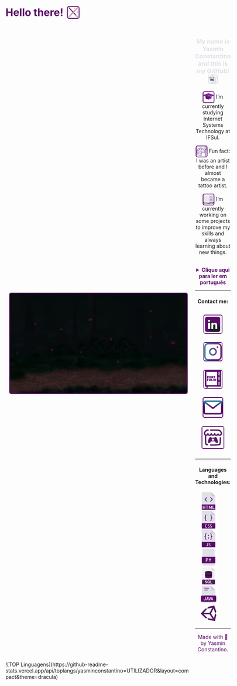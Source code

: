 <h1 align="center" style="display: flex; align-items: center; color:#5A0B69;">
  Hello there!
  <img src="icons/lightsaber.png" width="30" style="margin-left: 10px; border: 2px solid #5A0B69; border-radius: 5px;"/>
</h1>

<div style="display: flex; align-items: center; padding: 10px;">
  <img src="myImg.png"  style="margin-right: 20px; border: 2px solid #5A0B69; border-radius: 5px;"/>
  <br>
  <hr>
  <div>
    <h3 align="center" style="color:#E0E0E9;">My name is Yasmin Constantino and this is my GitHub! 
      <img src="icons/ghost (4).png" width="22" style="border: 2px solid #E0E0E9; border-radius: 5px;"/>
    </h3>
    <p align="center" ><img src="icons/mortarboard.png" width="28" style="vertical-align: middle; border: 2px solid #5A0B69; border-radius: 5px;"/> I’m currently studying Internet Systems Technology at IFSul.</p>
    <p align="center" ><img src="icons/palette.png" width="28" style="vertical-align: middle; border: 2px solid #5A0B69; border-radius: 5px;"/> Fun fact: I was an artist before and I almost became a tattoo artist.</p>
    <p align="center" ><img src="icons/book.png" width="28" style="vertical-align: middle; border: 2px solid #5A0B69; border-radius: 5px;"/> I’m currently working on some projects to improve my skills and always learning about new things.</p>
    <section>
      <br>
      <details>
        <summary align="center" style="color:#5A0B69;"><b>Clique aqui para ler em português</b></summary>
        <p>Atualmente estou cursando Sistemas para Internet no IFSul.</p>
        <p>Fato engraçado: Eu era uma artista, quase me tornei uma tatuadora. Mas continuo ilustrando.</p>
        <p>Estou sempre trabalhando em projetos para praticar meus conhecimentos e habilidades, além de estar sempre aprendendo coisas novas. Terminei recentemente meu primeiro jogo.</p>
      </details>
    <hr>
    </section>
    <h4 align="center" >Contact me:</h4>
    <div align="center" style="text-align: center;">
      <a href="https://www.linkedin.com/in/yasmin-constantino/"><img src="icons/linkedin (2).png" width="48" style="margin: 10px; border: 2px solid #5A0B69; border-radius: 5px;"/></a>
      <a href="https://www.instagram.com/the.yasminconstantino/"><img src="icons/instagram (1).png" width="48" style="margin: 10px; border: 2px solid #5A0B69; border-radius: 5px;"/></a>
      <a href="https://yasminconstantino.github.io/newPortfolio/"><img src="icons/portfolio (1).png" width="48" style="margin: 10px; border: 2px solid #5A0B69; border-radius: 5px;"/></a>
      <a href='mailto:theyasminconstantino@gmail.com'><img src="icons/email (1).png" width="52" style="margin: 10px; border: 2px solid #5A0B69; border-radius: 5px;"/></a>
      <a href='https://yasminconstantino.itch.io/'><img src="icons/itch-io.png" width="58" style="margin: 10px; border: 2px solid #5A0B69; border-radius: 5px;"/></a>
    </div>
    <hr>
    <div align="center">
      <h4> Languages and Technologies:</h4>
      <img src="icons/html (3).png" width="48"/>
      &#8287;&#8287;&#8287;&#8287;&#8287;
      <img src="icons/css (1).png" width="48"/>
      &#8287;&#8287;&#8287;&#8287;&#8287;
      <img src="icons/javascript.png" width="48"/>
      &#8287;&#8287;&#8287;&#8287;&#8287;
      <img src="icons/python-file.png" width="48"/>
      &#8287;&#8287;&#8287;&#8287;&#8287;
      <img src="icons/sql.png" width="48"/>
      &#8287;&#8287;&#8287;&#8287;&#8287;
      <img src="icons/java.png" width="48"/>
      &#8287;&#8287;&#8287;&#8287;&#8287;
      <img src="icons/unity.png" width="48"/>
      &#8287;&#8287;&#8287;&#8287;&#8287;
    <br>
  </div>
  <hr>
  <footer style="text-align:center; color:#5A0B69;">
  <p align="center">Made with 💜 by Yasmin Constantino.</p>
  </footer>
  </div>
</div>
![TOP Linguagens](https://github-readme-stats.vercel.app/api/toplangs/yasminconstantino=UTILIZADOR&layout=compact&theme=dracula)
